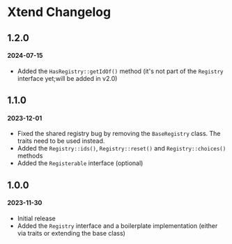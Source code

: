 # Xtend Changelog

## 1.2.0
#### 2024-07-15

- Added the `HasRegistry::getIdOf()` method (it's not part of the `Registry` interface yet;will be added in v2.0)

## 1.1.0
#### 2023-12-01

- Fixed the shared registry bug by removing the `BaseRegistry` class. The traits need to be used instead.
- Added the `Registry::ids()`, `Registry::reset()` and `Registry::choices()` methods
- Added the `Registerable` interface (optional)

## 1.0.0
#### 2023-11-30

- Initial release
- Added the `Registry` interface and a boilerplate implementation (either via traits or extending the base class)
